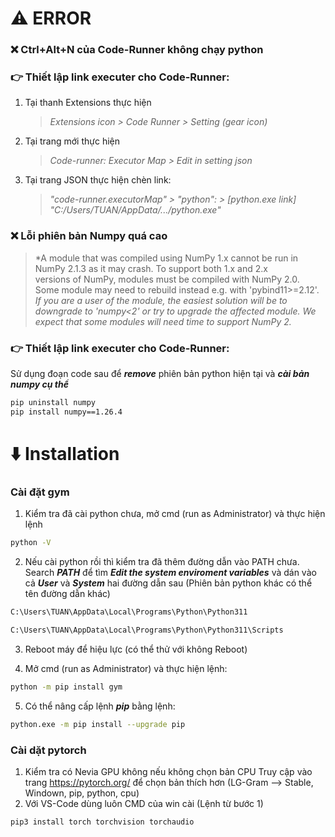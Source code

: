 
# ⚠️ ERROR

### ❌ Ctrl+Alt+N của Code-Runner không chạy python

### 👉 Thiết lập link executer cho Code-Runner:

1. Tại thanh Extensions thực hiện
   > *Extensions icon > Code Runner > Setting (gear icon)*
2. Tại trang mới thực hiện
   > *Code-runner: Executor Map > Edit in setting json*
3. Tại trang JSON thực hiện chèn link:
   > *"code-runner.executorMap" > "python": > [python.exe link] "C:/Users/TUAN/AppData/.../python.exe"*

### ❌ Lỗi phiên bản Numpy quá cao

   > *A module that was compiled using NumPy 1.x cannot be run in 
NumPy 2.1.3 as it may crash. To support both 1.x and 2.x    
versions of NumPy, modules must be compiled with NumPy 2.0. 
Some module may need to rebuild instead e.g. with 'pybind11>=2.12'.
   > *If you are a user of the module, the easiest solution will be to
downgrade to 'numpy<2' or try to upgrade the affected module.
We expect that some modules will need time to support NumPy 2.*

### 👉 Thiết lập link executer cho Code-Runner:

Sử dụng đoạn code sau để ***remove*** phiên bản python hiện tại và ***cài bản numpy cụ thể***

```bash
pip uninstall numpy
pip install numpy==1.26.4
```

# ⬇️ Installation

### Cài đặt gym

1. Kiểm tra đã cài python chưa, mở cmd (run as Administrator) và thực hiện lệnh
```bash
python -V
```

2. Nếu cài python rồi thì kiểm tra đã thêm đường dẫn vào PATH chưa. Search ***PATH*** để tìm ***Edit the system enviroment variables*** và dán vào cả ***User*** và ***System*** hai đường dẫn sau (Phiên bản python khác có thể tên đường dẫn khác)

```bash
C:\Users\TUAN\AppData\Local\Programs\Python\Python311
```
```bash
C:\Users\TUAN\AppData\Local\Programs\Python\Python311\Scripts
```
3. Reboot máy để hiệu lực (có thể thử với không Reboot)

4. Mở cmd (run as Administrator) và thực hiện lệnh:
```bash
python -m pip install gym
```

5. Có thể nâng cấp lệnh ***pip*** bằng lệnh:
```bash
python.exe -m pip install --upgrade pip
```
### Cài dặt pytorch
1. Kiểm tra có Nevia GPU không nếu không chọn bản CPU
   Truy cập vào trang https://pytorch.org/ để chọn bản thích hơn (LG-Gram --> Stable, Windown, pip, python, cpu)
2. Với VS-Code dùng luôn CMD của win cài (Lệnh từ bước 1)
```bash
pip3 install torch torchvision torchaudio
``` 

